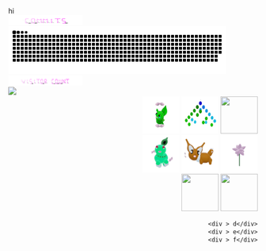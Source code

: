 

<div>
<div display="flex" align-content="flex-start" background="red">
  hi
</div>


<div  >
<div align="left">
  <div> <img src="./assets/commits.svg" width="150" height="20"/> </div>
  <div> <a href=#><img src="contributions.svg" width="440" height="96"></a>  </div>
   <img src="./assets/visitorCount.svg" width="150" height="20"/></div>
  <img src="https://profile-counter.glitch.me/mollybeach/count.svg" />
  </div>
<div align="right">
  <div > 
    <img src="./assets/grimLeaper.gif" width="75" height="75"/> 
    <img src="./assets/binaryTree.gif" width="75" height="75"/>
    <img src="./assets/butterfree.gif" width="75" height="75"/>
  </div>
    <div >  
      <img src="./assets/chikorita.gif" width="75" height="75"/>
      <img src="./assets/eevee.gif" width="75" height="75"/>
      <img src="./assets/flower.gif" width="75" height="75"/>
    </div>
    <div >  
      <img src="./assets/fidgetToy.gif" width="75" height="75"/>
      <img src="./assets/rgbToVec3Colors.gif" width="75" height="75"/>
     
    <div > d</div>
    <div > e</div>
    <div > f</div>
</div>

</div>
  </div>

<div>



